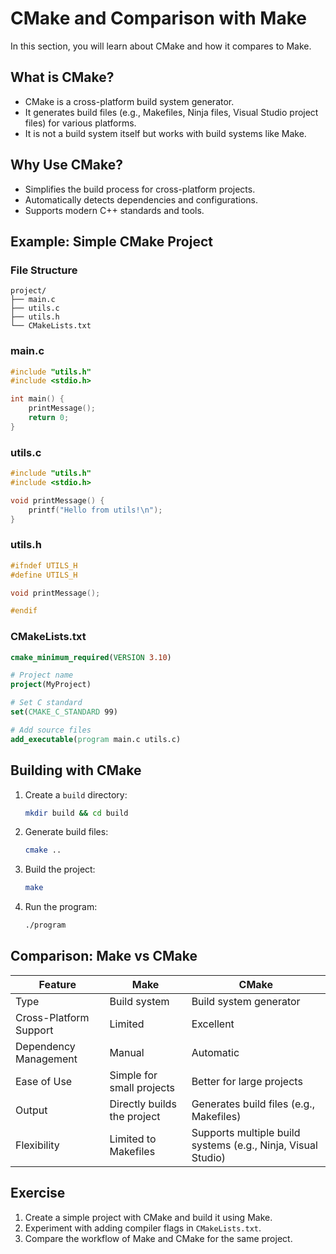 # CMake and Comparison with Make

In this section, you will learn about CMake and how it compares to Make.

## What is CMake?

- CMake is a cross-platform build system generator.
- It generates build files (e.g., Makefiles, Ninja files, Visual Studio project files) for various platforms.
- It is not a build system itself but works with build systems like Make.

## Why Use CMake?

- Simplifies the build process for cross-platform projects.
- Automatically detects dependencies and configurations.
- Supports modern C++ standards and tools.

## Example: Simple CMake Project

### File Structure
```
project/
├── main.c
├── utils.c
├── utils.h
└── CMakeLists.txt
```

### main.c
```c
#include "utils.h"
#include <stdio.h>

int main() {
    printMessage();
    return 0;
}
```

### utils.c
```c
#include "utils.h"
#include <stdio.h>

void printMessage() {
    printf("Hello from utils!\n");
}
```

### utils.h
```c
#ifndef UTILS_H
#define UTILS_H

void printMessage();

#endif
```

### CMakeLists.txt
```cmake
cmake_minimum_required(VERSION 3.10)

# Project name
project(MyProject)

# Set C standard
set(CMAKE_C_STANDARD 99)

# Add source files
add_executable(program main.c utils.c)
```

## Building with CMake

1. Create a `build` directory:
   ```bash
   mkdir build && cd build
   ```
2. Generate build files:
   ```bash
   cmake ..
   ```
3. Build the project:
   ```bash
   make
   ```
4. Run the program:
   ```bash
   ./program
   ```

## Comparison: Make vs CMake

| Feature                | Make                          | CMake                         |
|------------------------|-------------------------------|-------------------------------|
| Type                  | Build system                  | Build system generator        |
| Cross-Platform Support | Limited                       | Excellent                     |
| Dependency Management  | Manual                       | Automatic                     |
| Ease of Use            | Simple for small projects     | Better for large projects     |
| Output                | Directly builds the project   | Generates build files (e.g., Makefiles) |
| Flexibility            | Limited to Makefiles          | Supports multiple build systems (e.g., Ninja, Visual Studio) |

## Exercise

1. Create a simple project with CMake and build it using Make.
2. Experiment with adding compiler flags in `CMakeLists.txt`.
3. Compare the workflow of Make and CMake for the same project.